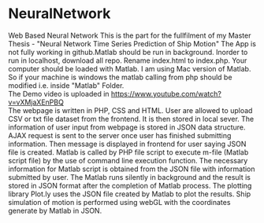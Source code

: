 # NeuralNetwork
Web Based Neural Network 
This is the part for the fullfilment of my Master Thesis - "Neural Network Time Series Prediction of Ship Motion" 
The App is not fully working in github.Matlab should be run in background. Inorder to run in localhost, download all repo. Rename index.html to index.php. Your computer should be loaded with Matlab. I am using Mac version of Matlab. So if your machine is windows the matlab calling from php should be modified i.e. inside "Matlab" Folder.
<br>The Demo video is uploaded in https://www.youtube.com/watch?v=vXMjaXEnPBQ
<br>The webpage is written in PHP, CSS and HTML. User are allowed to upload CSV or txt file dataset from the frontend. It is then stored in local sever. The information of user input from webpage is stored in JSON data structure. AJAX request is sent to the server once user has finished submitting information. Then message is displayed in frontend for user saying JSON file is created. Matlab is called by PHP file script to execute m-file (Matlab script file) by the use of command line execution function. The necessary information for Matlab script is obtained from the JSON file with information submitted by user. The Matlab runs silently in background and the result is stored in JSON format after the completion of Matlab process. The plotting library Plot.ly uses the JSON file created by Matlab to plot the results. Ship simulation of motion is performed using webGL with the coordinates generate by Matlab in JSON.


